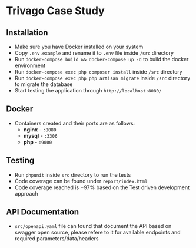 # Trivago Case Study

## Installation
- Make sure you have Docker installed on your system
- Copy `.env.example` and rename it to `.env` file inside `/src` directory
- Run `docker-compose build && docker-compose up -d` to build the docker environment
- Run `docker-compose exec php composer install` inside `/src` directory
- Run `docker-compose exec php php artisan migrate` inside `/src` directory to migrate the database
- Start testing the application through `http://localhost:8080/`

## Docker
- Containers created and their ports are as follows:
    - **nginx** - `:8080`
    - **mysql** - `:3306`
    - **php** - `:9000`


## Testing
- Run `phpunit` inside `src` directory to run the tests
- Code coverage can be found under `report/index.html`
- Code coverage reached is +97% based on the Test driven development approach

## API Documentation
- `src/openapi.yaml` file can found that document the API based on swagger open source, please refere to it for
available endpoints and required parameters/data/headers
